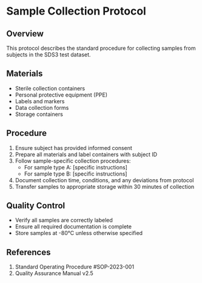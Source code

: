 # Sample Collection Protocol

## Overview
This protocol describes the standard procedure for collecting samples from subjects in the SDS3 test dataset.

## Materials
- Sterile collection containers
- Personal protective equipment (PPE)
- Labels and markers
- Data collection forms
- Storage containers

## Procedure
1. Ensure subject has provided informed consent
2. Prepare all materials and label containers with subject ID
3. Follow sample-specific collection procedures:
   - For sample type A: [specific instructions]
   - For sample type B: [specific instructions]
4. Document collection time, conditions, and any deviations from protocol
5. Transfer samples to appropriate storage within 30 minutes of collection

## Quality Control
- Verify all samples are correctly labeled
- Ensure all required documentation is complete
- Store samples at -80°C unless otherwise specified

## References
1. Standard Operating Procedure #SOP-2023-001
2. Quality Assurance Manual v2.5
